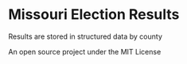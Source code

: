 # Missouri Election Results


Results are stored in structured data by county

An open source project under the MIT License
